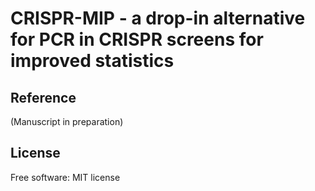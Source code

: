 
# CRISPR-MIP - a drop-in alternative for PCR in CRISPR screens for improved statistics


## Reference

 (Manuscript in preparation)

## License

Free software: MIT license

